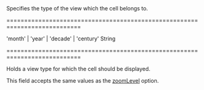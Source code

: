 <!--**
/*-------------------------------------------
    Auto-generated file. Do not modify.
-------------------------------------------

**-->
<!--d-->Specifies the type of the view which the cell belongs to.<!--/d-->
===========================================================================
<!--acceptValues-->'month' | 'year' | 'decade' | 'century'<!--/acceptValues-->
<!--type-->String<!--/type-->
===========================================================================

<!--shortDescription-->
Holds a view type for which the cell should be displayed.
<!--/shortDescription-->

<!--fullDescription-->
This field accepts the same values as the [zoomLevel](/Documentation/ApiReference/UI_Widgets/dxCalendar/Configuration/#zoomLevel) option.
<!--/fullDescription-->